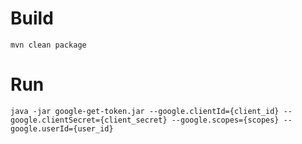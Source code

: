# Build
    mvn clean package

# Run
    java -jar google-get-token.jar --google.clientId={client_id} --google.clientSecret={client_secret} --google.scopes={scopes} --google.userId={user_id}
